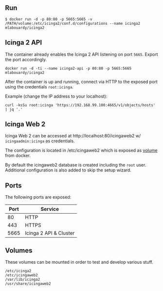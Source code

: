 ## Run

```
$ docker run -d -p 80:80 -p 5665:5665 -v /PATH/volume:/etc/icinga2/conf.d/configurations --name icinga2 mlabouardy/icinga2
```

## Icinga 2 API

The container already enables the Icinga 2 API listening on port `5665`. Export the
port accordingly.

    docker run -d -ti --name icinga2-api -p 80:80 -p 5665:5665 mlabouardy/icinga2

After the container is up and running, connect via HTTP to the exposed port using
the credentials `root:icinga`.

Example (change the IP address to your localhost):

    curl -ksSu root:icinga 'https://192.168.99.100:4665/v1/objects/hosts' | jq '.'

## Icinga Web 2

Icinga Web 2 can be accessed at http://localhost:80/icingaweb2 w/ `icingaadmin:icinga` as credentials.

The configuration is located in /etc/icingaweb2 which is exposed as [volume](#volumes) from
docker.

By default the icingaweb2 database is created including the `root` user. Additional
configuration is also added to skip the setup wizard.

## Ports

The following ports are exposed:

  Port     | Service
  ---------|---------
  80       | HTTP
  443      | HTTPS
  5665     | Icinga 2 API & Cluster

## Volumes

These volumes can be mounted in order to test and develop various stuff.

    /etc/icinga2
    /etc/icingaweb2
    /var/lib/icinga2
    /usr/share/icingaweb2
